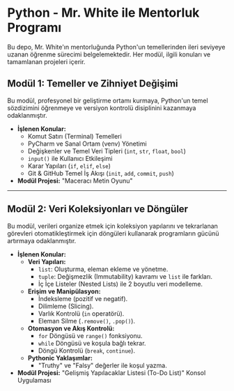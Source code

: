 # Python - Mr. White ile Mentorluk Programı

Bu depo, Mr. White'ın mentorluğunda Python'un temellerinden ileri seviyeye uzanan öğrenme sürecimi belgelemektedir. Her modül, ilgili konuları ve tamamlanan projeleri içerir.

## Modül 1: Temeller ve Zihniyet Değişimi

Bu modül, profesyonel bir geliştirme ortamı kurmaya, Python'un temel sözdizimini öğrenmeye ve versiyon kontrolü disiplinini kazanmaya odaklanmıştır.

*   **İşlenen Konular:**
    *   Komut Satırı (Terminal) Temelleri
    *   PyCharm ve Sanal Ortam (venv) Yönetimi
    *   Değişkenler ve Temel Veri Tipleri (`int`, `str`, `float`, `bool`)
    *   `input()` ile Kullanıcı Etkileşimi
    *   Karar Yapıları (`if`, `elif`, `else`)
    *   Git & GitHub Temel İş Akışı (`init`, `add`, `commit`, `push`)
*   **Modül Projesi:** "Maceracı Metin Oyunu"

---

## Modül 2: Veri Koleksiyonları ve Döngüler

Bu modül, verileri organize etmek için koleksiyon yapılarını ve tekrarlanan görevleri otomatikleştirmek için döngüleri kullanarak programların gücünü artırmaya odaklanmıştır.

*   **İşlenen Konular:**
    *   **Veri Yapıları:**
        *   `list`: Oluşturma, eleman ekleme ve yönetme.
        *   `tuple`: Değişmezlik (Immutability) kavramı ve `list` ile farkları.
        *   İç İçe Listeler (Nested Lists) ile 2 boyutlu veri modelleme.
    *   **Erişim ve Manipülasyon:**
        *   İndeksleme (pozitif ve negatif).
        *   Dilimleme (Slicing).
        *   Varlık Kontrolü (`in` operatörü).
        *   Eleman Silme (`.remove()`, `.pop()`).
    *   **Otomasyon ve Akış Kontrolü:**
        *   `for` Döngüsü ve `range()` fonksiyonu.
        *   `while` Döngüsü ve koşula bağlı tekrar.
        *   Döngü Kontrolü (`break`, `continue`).
    *   **Pythonic Yaklaşımlar:**
        *   "Truthy" ve "Falsy" değerler ile koşul yazma.
*   **Modül Projesi:** "Gelişmiş Yapılacaklar Listesi (To-Do List)" Konsol Uygulaması